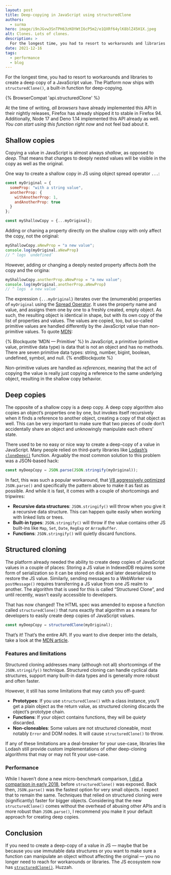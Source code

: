 ```yaml
---
layout: post
title: Deep-copying in JavaScript using structuredClone
authors:
  - surma
hero: image/i9nJGvw3SnTPH63zKOYWtI6cP5m2/e1QXRf64ylK8blZ45H1X.jpeg
alt: Clones. Lots of clones.
description: >
  For the longest time, you had to resort to workarounds and libraries to create a deep copy of a JavaScript value. The Platform now ships with `structuredClone()`, a built-in function for deep-copying.
date: 2021-12-16
tags:
  - performance
  - blog
---
```


For the longest time, you had to resort to workarounds and libraries to create a deep copy of a JavaScript value. The Platform now ships with `structuredClone()`, a built-in function for deep-copying.

{% BrowserCompat 'api.structuredClone' %}

At the time of writing, _all browsers_ have already implemented this API in their nightly releases, Firefox has already shipped it to stable in Firefox 94. Additionally, Node 17 and Deno 1.14 implemented this API already as well. *You can start using this function right now* and not feel bad about it.

## Shallow copies

Copying a value in JavaScript is almost always _shallow_, as opposed to _deep_.  That means that changes to deeply nested values will be visible in the copy as well as the original. 

One way to create a shallow copy in JS using object spread operator `...`:

```js
const myOriginal = {
  someProp: "with a string value",
  anotherProp: {
    withAnotherProp: 1,
    andAnotherProp: true
  }
};

const myShallowCopy = {...myOriginal};
```

Adding or chaning a property directly on the shallow copy with only affect the copy, not the original:

```js
myShallowCopy.aNewProp = "a new value";
console.log(myOriginal.aNewProp)
// ^ logs `undefined`
```

However, adding or changing a deeply nested property affects _both_ the copy and the origina:

```js
myShallowCopy.anotherProp.aNewProp = "a new value";
console.log(myOriginal.anotherProp.aNewProp) 
// ^ logs `a new value`
```

The expression `{...myOriginal}` iterates over the (enumerable) properties of `myOriginal` using the [Spread Operator]. It uses the property name and value, and assigns them one by one to a freshly created, empty object. As such, the resulting object is identical in shape, but with its own copy of the list of properties and values. The values are copied, too, but so-called primitive values are handled differently by the JavaScript value than non-primitive values. To quote [MDN][MDN Primitive]:

{% Blockquote 'MDN — Primitive' %}
In JavaScript, a primitive (primitive value, primitive data type) is data that is not an object and has no methods. There are seven primitive data types: string, number, bigint, boolean, undefined, symbol, and null.
{% endBlockquote %}

Non-primitive values are handled as _references_, meaning that the act of copying the value is really just copying a reference to the same underlying object, resulting in the shallow copy behavior.

## Deep copies

The opposite of a shallow copy is a deep copy. A deep copy algorithm also copies an object’s properties one by one, but invokes itself recursively when it finds a reference to another object, creating a copy of that object as well. This can be very important to make sure that two pieces of code don’t accidentally share an object and unknowingly manipulate each others’ state. 

There used to be no easy or nice way to create a deep-copy of a value in JavaScript. Many people relied on third-party libraries like [Lodash’s `cloneDeep()`][lodash clonedeep]  function. Arguably the most common solution to this problem was a JSON-based hack:

```js
const myDeepCopy = JSON.parse(JSON.stringify(myOriginal));
``` 

In fact, this was such a popular workaround, that [V8 aggressively optimized][V8 JSON] `JSON.parse()` and specifically the pattern above to make it as fast as possible. And while it is fast, it comes with a couple of shortcomings and tripwires:

- **Recursive data structures**: `JSON.stringify()` will throw when you give it a recursive data structure. This can happen quite easily when working with linked lists or trees.
- **Built-in types**: `JSON.stringify()` will throw if the value contains other JS built-ins like `Map`, `Set`, `Date`, `RegExp` or `ArrayBuffer`.
- **Functions**: `JSON.stringify()` will quietly discard functions.

## Structured cloning

The platform already needed the ability to create deep copies of JavaScript values in a couple of places: Storing a JS value in IndexedDB requires some form of serialization so it can be stored on disk and later deserialized to restore the JS value. Similarly, sending messages to a WebWorker via `postMessage()` requires transferring a JS value from one JS realm to another. The algorithm that is used for this is called “Structured Clone”, and until recently, wasn’t easily accessible to developers.

That has now changed! The HTML spec was amended to expose a function called `structuredClone()` that runs exactly that algorithm as a means for developers to easily create deep copies of JavaScript values.

```js
const myDeepCopy = structuredClone(myOriginal);
```

That’s it! That’s the entire API. If you want to dive deeper into the details, take a look at the [MDN article][mdn structuredclone].

### Features and limitations

Structured cloning addresses many (although not all) shortcomings of the `JSON.stringify()` technique. Structured cloning can handle cyclical data structures, support many built-in data types and is generally more robust and often faster.

However, it still has some limitations that may catch you off-guard:
 
- **Prototypes**: If you use `structuredClone()` with a class instance, you’ll get a plain object as the return
value, as structured cloning discards the object’s prototype chain. 
- **Functions**: If your object contains functions, they will be _quiety_ discarded.
- **Non-cloneables**: Some values are not structured cloneable, most notably `Error` and DOM nodes. It
will cause `structuredClone()` to throw.
 
If any of these limitations are a deal-breaker for your use-case, libraries like Lodash still provide custom implementations of other deep-cloning algorithms that may or may not fit your use-case.

### Performance

While I haven’t done a new micro-benchmark comparison, [I did a comparison in early 2018][surma blog], before `structuredClone()` was exposed. Back then, `JSON.parse()` was the fastest option for very small objects. I expect that to remain the same. Techniques that relied on structured cloning were (significantly) faster for bigger objects. Considering that the new `structuredClone()` comes without the overhead of abusing other APIs and is more robust  than `JSON.parse()`, I recommend you make it your default approach for creating deep copies.
 
## Conclusion

If you need to create a deep-copy of a value in JS — maybe that be because you use immutable data structures or you want to make sure a function can manipulate an object without affecting the original — you no longer need to reach for workarounds or libraries. The JS ecosystem now has [`structuredClone()`][mdn structuredclone]. Huzzah.
 
[Spread Operator]:
https://developer.mozilla.org/docs/Web/JavaScript/Reference/Operators/Spread_syntax
[MDN Primitive]: https://developer.mozilla.org/docs/Glossary/Primitive
[V8 JSON]: https://v8.dev/blog/cost-of-javascript-2019#json
[pushState]: https://developer.mozilla.org/docs/Web/API/History/pushState
[surma blog]: https://surma.dev/things/deep-copy/index.html
[lodash clonedeep]: https://lodash.com/docs/#cloneDeep
[mdn structuredclone]: https://developer.mozilla.org/docs/Web/API/structuredClone
